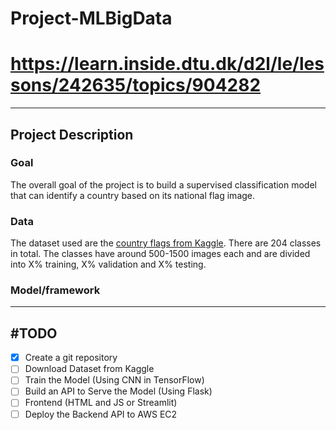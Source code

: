 # Project-MLBigData
# https://learn.inside.dtu.dk/d2l/le/lessons/242635/topics/904282
___
## Project Description

### Goal
The overall goal of the project is to build a supervised classification model that can identify a country based on its national flag image.

### Data
The dataset used are the <a href="https://www.kaggle.com/datasets/hamidmahmoodpour/countries-flag-classification">country flags from Kaggle</a>. There are 204 classes in total. The classes have around 500-1500 images each and are divided into X% training, X% validation and X% testing.

### Model/framework


___
## #TODO
* [x] Create a git repository
* [ ] Download Dataset from Kaggle
* [ ] Train the Model (Using CNN in TensorFlow)
* [ ] Build an API to Serve the Model (Using Flask)
* [ ] Frontend (HTML and JS or Streamlit)
* [ ] Deploy the Backend API to AWS EC2
